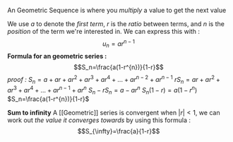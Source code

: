 An Geometric Sequence is where you *multiply* a value to get the next value   

We use $a$ to denote the *first term*, $r$ is the *ratio* between terms, and $n$ is the *position* of the term we're interested in. We can express this with :$$u_n=ar^{n-1}$$
**Formula for an geometric series :**$$S_n=\frac{a(1-r^{n})}{1-r}$$*proof :* 
$S_n=a+ar+ar^{2}+ar^{3}+ar^{4}+...+ar^{n-2}+ar^{n-1}$
$rS_n=ar+ar^{2}+ar^{3}+ar^{4}+...+ar^{n-1}+ar^{n}$
$S_n-rS_{n}= a-ar^{n}$
$S_n(1-r)= a(1-r^{n})$
$S_n=\frac{a(1-r^{n})}{1-r}$

**Sum to infinity**
A [[Geometric]] series is convergent when $|r|<1$, we can work out *the value it converges towards* by using this formula :$$S_{\infty}=\frac{a}{1-r}$$
